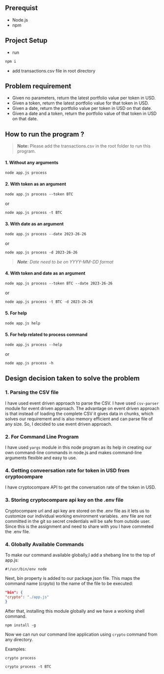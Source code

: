 ## Prerequist
- Node.js
- npm

## Project Setup
- run
```diff
npm i
```
- add transactions.csv file in root directory

## Problem requirement
- Given no parameters, return the latest portfolio value per token in USD.
- Given a token, return the latest portfolio value for that token in USD.
- Given a date, return the portfolio value per token in USD on that date.
- Given a date and a token, return the portfolio value of that token in USD on that date.



## How to run the program ?

> **Note:** Please add the transactions.csv in the root folder to run this program.

#### 1. Without any arguments

```diff
node app.js process
```

#### 2. With token as an argument

```diff
node app.js process --token BTC
```

or

```diff
node app.js process -t BTC
```

#### 3. With date as an argument

```diff
node app.js process --date 2023-26-26
```

or

```diff
node app.js process -d 2023-26-26
```

> _**Note**: Date need to be on YYYY-MM-DD format_

#### 4. With token and date as an argument

```diff
node app.js process --token BTC --date 2023-26-26
```

or

```diff
node app.js process -t BTC -d 2023-26-26
```

#### 5. For help

```diff
node app.js help
```

#### 5. For help related to process command

```diff
node app.js process --help
```

or

```diff
node app.js process -h
```


## Design decision taken to solve the problem

### 1. Parsing the CSV file

I have used event driven approach to parse the CSV. I have used `csv-parser` module for event driven approach. The advantage on event driven approach is that instead of loading the complete CSV it gives data in chunks, which solves our requirement and is also memory efficient and can parse file of any size. So, I decided to use event driven approach.

### 2. For Command Line Program

I have used `yargs` module in this node program as its help in creating our own command-line commands in node.js and makes command-line arguments flexible and easy to use.

### 4. Getting conveersation rate for token in USD from cryptocompare

I have cryptocompare API to get the conversation rate of the token in USD.


### 3. Storing cryptocompare api key on the .env file

Cryptocompare url and api key are stored on the .env file as it lets us to customize our individual working environment variables. .env file are not committed in the git so secret credentials will be safe from outside user. Since this is the assignment and need to share with you I have commeted the .env file.

### 4. Globally Available Commands

To make our command available globally,I add a shebang line to the top of app.js:

```shell
#!/usr/bin/env node
```

Next, bin property is added to our package.json file. This maps the command name (crpyto) to the name of the file to be executed:

```json
"bin": {
"crypto": "./app.js"
}
```

After that, installing this module globally and we have a working shell command.

```shell
npm install -g
```

Now we can run our command line application using `crypto` command from any directory.

Examples:

```shell
crypto process
```

```shell
crypto process -t BTC
```

